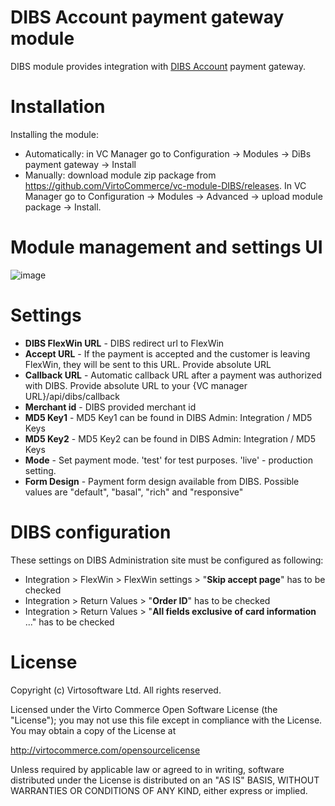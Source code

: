 # DIBS Account payment gateway module
DIBS module provides integration with <a href="http://www.dibspayment.com" target="_blank">DIBS Account</a> payment gateway. 

# Installation
Installing the module:
* Automatically: in VC Manager go to Configuration -> Modules -> DiBs payment gateway -> Install
* Manually: download module zip package from https://github.com/VirtoCommerce/vc-module-DIBS/releases. In VC Manager go to Configuration -> Modules -> Advanced -> upload module package -> Install.

# Module management and settings UI
![image](https://cloud.githubusercontent.com/assets/5801549/16379653/76ba16dc-3c7b-11e6-80aa-b11fdf76abe5.png)

# Settings
* **DIBS FlexWin URL** - DIBS redirect url to FlexWin
* **Accept URL** - If the payment is accepted and the customer is leaving FlexWin, they will be sent to this URL. Provide absolute URL
* **Callback URL** - Automatic callback URL after a payment was authorized with DIBS. Provide absolute URL to your {VC manager URL}/api/dibs/callback
* **Merchant id** - DIBS provided merchant id
* **MD5 Key1** - MD5 Key1 can be found in DIBS Admin: Integration / MD5 Keys
* **MD5 Key2** - MD5 Key2 can be found in DIBS Admin: Integration / MD5 Keys
* **Mode** - Set payment mode. 'test' for test purposes. 'live' - production setting.
* **Form Design** - Payment form design available from DIBS. Possible values are "default", "basal", "rich" and "responsive"

# DIBS configuration
These settings on DIBS Administration site must be configured as following:
* Integration > FlexWin > FlexWin settings > "**Skip accept page**" has to be checked
* Integration > Return Values > "**Order ID**" has to be checked
* Integration > Return Values > "**All fields exclusive of card information** ..." has to be checked



# License
Copyright (c) Virtosoftware Ltd.  All rights reserved.

Licensed under the Virto Commerce Open Software License (the "License"); you
may not use this file except in compliance with the License. You may
obtain a copy of the License at

http://virtocommerce.com/opensourcelicense

Unless required by applicable law or agreed to in writing, software
distributed under the License is distributed on an "AS IS" BASIS,
WITHOUT WARRANTIES OR CONDITIONS OF ANY KIND, either express or
implied.

